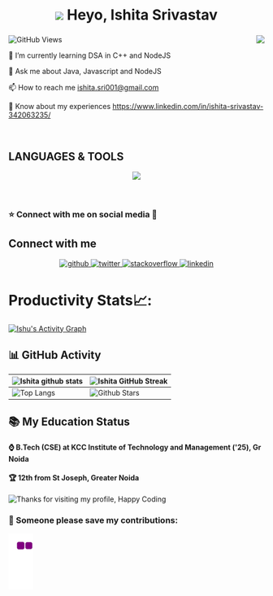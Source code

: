 <h1 align="center"><img src="https://emojis.slackmojis.com/emojis/images/1531849430/4246/blob-sunglasses.gif?1531849430" width="30"/> Heyo, Ishita Srivastav</h1>
<h3 align="center"></h3>

![GitHub Views](https://komarev.com/ghpvc/?username=Ishu-sri-001&color=0e75b6)
<img align="right" src="https://c.tenor.com/C13jJDKZYcIAAAAC/tenor.gif">

🌱 I’m currently learning DSA in C++ and NodeJS

💬 Ask me about Java, Javascript and NodeJS

📫 How to reach me ishita.sri001@gmail.com

📄 Know about my experiences https://www.linkedin.com/in/ishita-srivastav-342063235/

<br>

## LANGUAGES & TOOLS
<p align="center">
  <a href="https://skillicons.dev">
    <img src="https://skillicons.dev/icons?i=git,github,c,cpp,java,bootstrap,codepen,html,css,js,discord,py,vscode," />
  </a>
</p>

<br>

<h3 align="left">⭐ Connect with me on social media 📲 </h3>


## Connect with me  
<div align="center">
<a href="https://github.com/https://github.com/Ishu-sri-001" target="_blank">
<img src=https://img.shields.io/badge/github-%2324292e.svg?&style=for-the-badge&logo=github&logoColor=white alt=github style="margin-bottom: 5px;" />
</a>
<a href="https://twitter.com/https://twitter.com/its_aman_yadav" target="_blank">
<img src=https://img.shields.io/badge/twitter-%2300acee.svg?&style=for-the-badge&logo=twitter&logoColor=white alt=twitter style="margin-bottom: 5px;" />
</a>
<a href="https://stackoverflow.com/users/https://stackoverflow.com/users/17930806/mr-aman-yadav" target="_blank">
<img src=https://img.shields.io/badge/stackoverflow-%23F28032.svg?&style=for-the-badge&logo=stackoverflow&logoColor=white alt=stackoverflow style="margin-bottom: 5px;" />
</a>
<a href="https://linkedin.com/in/ https://www.linkedin.com/in/ishita-srivastav-342063235/" target="_blank">
<img src=https://img.shields.io/badge/linkedin-%231E77B5.svg?&style=for-the-badge&logo=linkedin&logoColor=white alt=linkedin style="margin-bottom: 5px;" />
</a>
</div>  
     
# Productivity Stats📈:
<a href="https://github.com/Ishu-sri-001/github-readme-activity-graph"><img alt="Ishu's Activity Graph" src="https://activity-graph.herokuapp.com/graph?username=Ishu-sri-001&bg_color=0D1117&color=5BCDEC&line=5BCDEC&point=FFFFFF&hide_border=true" /></a>


## 📊 GitHub Activity
| ![Ishita github stats](https://github-readme-stats.vercel.app/api?username=Ishu-sri-001&show_icons=true&theme=highcontrast) | ![Ishita GitHub Streak](https://github-readme-streak-stats.herokuapp.com/?user=Ishu-sri-001&theme=highcontrast)                                                                                                           |
| --------------------------------------------------------------------------------------------------------------------------------- | ----------------------------------------------------------------------------------------------------------------------------------------------------------------------------------------------------------------- |
| ![Top Langs](https://github-readme-stats.vercel.app/api/top-langs/?username=Ishu-sri-001&langs_count=8&theme=highcontrast&layout=compact) | ![Github Stars](https://github-readme-stats.vercel.app/api?username=Ishu-sri-001&show_icons=true&locale=en&count_private=true&hide_rank=true&custom_title=My%20GitHub%20Stats&disable_animations=true&theme=highcontrast) |


## 📚 My Education Status


<h4>⌚ B.Tech (CSE) at KCC Institute of Technology and Management ('25), Gr Noida </h4>
<h4>🏆 12th from St Joseph, Greater Noida </h4>


<img height="120" alt="Thanks for visiting my profile, Happy Coding" width="100%" src="https://github.com/dibyendu415/dibyendu415/blob/master/marquee.svg" />

### 🐍 Someone please save my contributions:
![snake gif](https://github.com/Ishu-sri-001/Ishu-sri-001/blob/output/github-contribution-grid-snake.gif)

